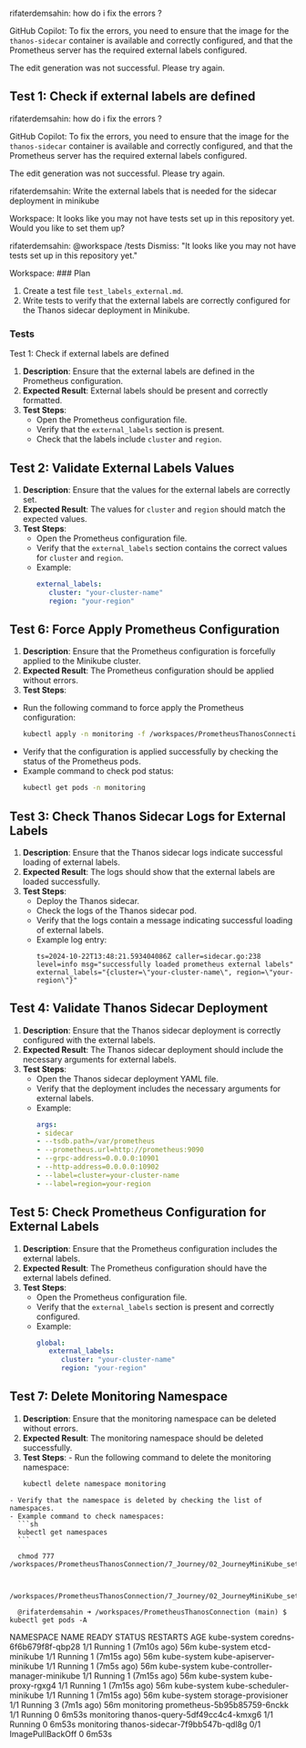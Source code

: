 rifaterdemsahin: how do i fix the errors ?

GitHub Copilot: To fix the errors, you need to ensure that the image for the `thanos-sidecar` container is available and correctly configured, and that the Prometheus server has the required external labels configured.



The edit generation was not successful. Please try again.

## Test 1: Check if external labels are defined
rifaterdemsahin: how do i fix the errors ?

GitHub Copilot: To fix the errors, you need to ensure that the image for the `thanos-sidecar` container is available and correctly configured, and that the Prometheus server has the required external labels configured.



The edit generation was not successful. Please try again.

rifaterdemsahin: Write the external labels that is needed for the sidecar deployment in minikube

Workspace: It looks like you may not have tests set up in this repository yet.
Would you like to set them up?

rifaterdemsahin: @workspace /tests Dismiss: "It looks like you may not have tests set up in this repository yet."

Workspace: ### Plan

1. Create a test file `test_labels_external.md`.
2. Write tests to verify that the external labels are correctly configured for the Thanos sidecar deployment in Minikube.

### Tests

 Test 1: Check if external labels are defined
1. **Description**: Ensure that the external labels are defined in the Prometheus configuration.
2. **Expected Result**: External labels should be present and correctly formatted.
3. **Test Steps**:
    - Open the Prometheus configuration file.
    - Verify that the `external_labels` section is present.
    - Check that the labels include `cluster` and `region`.

## Test 2: Validate External Labels Values
1. **Description**: Ensure that the values for the external labels are correctly set.
2. **Expected Result**: The values for `cluster` and `region` should match the expected values.
3. **Test Steps**:
    - Open the Prometheus configuration file.
    - Verify that the `external_labels` section contains the correct values for `cluster` and `region`.
    - Example:
      ```yaml
      external_labels:
         cluster: "your-cluster-name"
         region: "your-region"
      ```

## Test 6: Force Apply Prometheus Configuration
1. **Description**: Ensure that the Prometheus configuration is forcefully applied to the Minikube cluster.
2. **Expected Result**: The Prometheus configuration should be applied without errors.
3. **Test Steps**:
  - Run the following command to force apply the Prometheus configuration:
    ```sh
    kubectl apply -n monitoring -f /workspaces/PrometheusThanosConnection/5_Symbols/SymbolsMinikube/prometheus-config.yaml --force
    ```
  - Verify that the configuration is applied successfully by checking the status of the Prometheus pods.
  - Example command to check pod status:
    ```sh
    kubectl get pods -n monitoring
    ```

## Test 3: Check Thanos Sidecar Logs for External Labels
1. **Description**: Ensure that the Thanos sidecar logs indicate successful loading of external labels.
2. **Expected Result**: The logs should show that the external labels are loaded successfully.
3. **Test Steps**:
    - Deploy the Thanos sidecar.
    - Check the logs of the Thanos sidecar pod.
    - Verify that the logs contain a message indicating successful loading of external labels.
    - Example log entry:
      ```
      ts=2024-10-22T13:48:21.593404086Z caller=sidecar.go:238 level=info msg="successfully loaded prometheus external labels" external_labels="{cluster=\"your-cluster-name\", region=\"your-region\"}"
      ```

## Test 4: Validate Thanos Sidecar Deployment
1. **Description**: Ensure that the Thanos sidecar deployment is correctly configured with the external labels.
2. **Expected Result**: The Thanos sidecar deployment should include the necessary arguments for external labels.
3. **Test Steps**:
    - Open the Thanos sidecar deployment YAML file.
    - Verify that the deployment includes the necessary arguments for external labels.
    - Example:
      ```yaml
      args:
      - sidecar
      - --tsdb.path=/var/prometheus
      - --prometheus.url=http://prometheus:9090
      - --grpc-address=0.0.0.0:10901
      - --http-address=0.0.0.0:10902
      - --label=cluster=your-cluster-name
      - --label=region=your-region
      ```

## Test 5: Check Prometheus Configuration for External Labels
1. **Description**: Ensure that the Prometheus configuration includes the external labels.
2. **Expected Result**: The Prometheus configuration should have the external labels defined.
3. **Test Steps**:
    - Open the Prometheus configuration file.
    - Verify that the `external_labels` section is present and correctly configured.
    - Example:
      ```yaml
      global:
         external_labels:
            cluster: "your-cluster-name"
            region: "your-region"
      ```
  ## Test 7: Delete Monitoring Namespace
  1. **Description**: Ensure that the monitoring namespace can be deleted without errors.
  2. **Expected Result**: The monitoring namespace should be deleted successfully.
  3. **Test Steps**:
    - Run the following command to delete the monitoring namespace:
      ```sh
      kubectl delete namespace monitoring
      ```
    - Verify that the namespace is deleted by checking the list of namespaces.
    - Example command to check namespaces:
      ```sh
      kubectl get namespaces
      ```

      chmod 777 /workspaces/PrometheusThanosConnection/7_Journey/02_JourneyMiniKube_setup.sh


      /workspaces/PrometheusThanosConnection/7_Journey/02_JourneyMiniKube_setup.sh

      @rifaterdemsahin ➜ /workspaces/PrometheusThanosConnection (main) $ kubectl get pods -A
NAMESPACE     NAME                               READY   STATUS             RESTARTS        AGE
kube-system   coredns-6f6b679f8f-qbp28           1/1     Running            1 (7m10s ago)   56m
kube-system   etcd-minikube                      1/1     Running            1 (7m15s ago)   56m
kube-system   kube-apiserver-minikube            1/1     Running            1 (7m5s ago)    56m
kube-system   kube-controller-manager-minikube   1/1     Running            1 (7m15s ago)   56m
kube-system   kube-proxy-rgxg4                   1/1     Running            1 (7m15s ago)   56m
kube-system   kube-scheduler-minikube            1/1     Running            1 (7m15s ago)   56m
kube-system   storage-provisioner                1/1     Running            3 (7m1s ago)    56m
monitoring    prometheus-5b95b85759-6nckk        1/1     Running            0               6m53s
monitoring    thanos-query-5df49cc4c4-kmxg6      1/1     Running            0               6m53s
monitoring    thanos-sidecar-7f9bb547b-qdl8g     0/1     ImagePullBackOff   0               6m53s